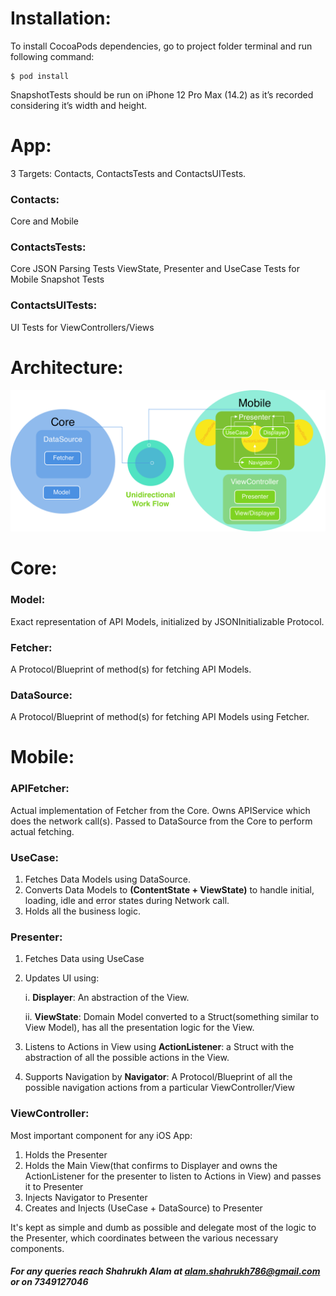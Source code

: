 # Installation:

To install CocoaPods dependencies, go to project folder terminal and run following command:                                                                     
```
$ pod install
```

SnapshotTests should be run on iPhone 12 Pro Max (14.2) as it’s recorded considering it’s width and height.

# App:
3 Targets: Contacts, ContactsTests and ContactsUITests.

### Contacts:
Core and Mobile

### ContactsTests:
Core JSON Parsing Tests
ViewState, Presenter and UseCase Tests for Mobile
Snapshot Tests

### ContactsUITests:
UI Tests for ViewControllers/Views

# Architecture:
![](Architecture.png)

# Core:
### Model:
Exact representation of API Models, initialized by JSONInitializable Protocol.

### Fetcher:
A Protocol/Blueprint of method(s) for fetching API Models.

### DataSource:
A Protocol/Blueprint of method(s) for fetching API Models using Fetcher.

# Mobile:
### APIFetcher:
Actual implementation of Fetcher from the Core.
Owns APIService which does the network call(s).
Passed to DataSource from the Core to perform actual fetching.

### UseCase:
1. Fetches Data Models using DataSource.
2. Converts Data Models to **(ContentState + ViewState)** to handle initial, loading, idle and error states during Network call.
3. Holds all the business logic.

### Presenter:
1. Fetches Data using UseCase
2. Updates UI using:

   i. **Displayer**: An abstraction of the View.
   
   ii. **ViewState**: Domain Model converted to a Struct(something similar to View Model), has all the presentation logic for the View.
3. Listens to Actions in View using **ActionListener**: a Struct with the abstraction of all the possible actions in the View.
4. Supports Navigation by **Navigator**: A Protocol/Blueprint of all the possible navigation actions from a particular ViewController/View

### ViewController:
Most important component for any iOS App:
1. Holds the Presenter
2. Holds the Main View(that confirms to Displayer and owns the ActionListener for the presenter to listen to Actions in View) and passes it to Presenter
3. Injects Navigator to Presenter
4. Creates and Injects (UseCase + DataSource) to Presenter

It's kept as simple and dumb as possible and delegate most of the logic to the Presenter, which coordinates between the various necessary components.


##### *For any queries reach Shahrukh Alam at alam.shahrukh786@gmail.com or on 7349127046*
